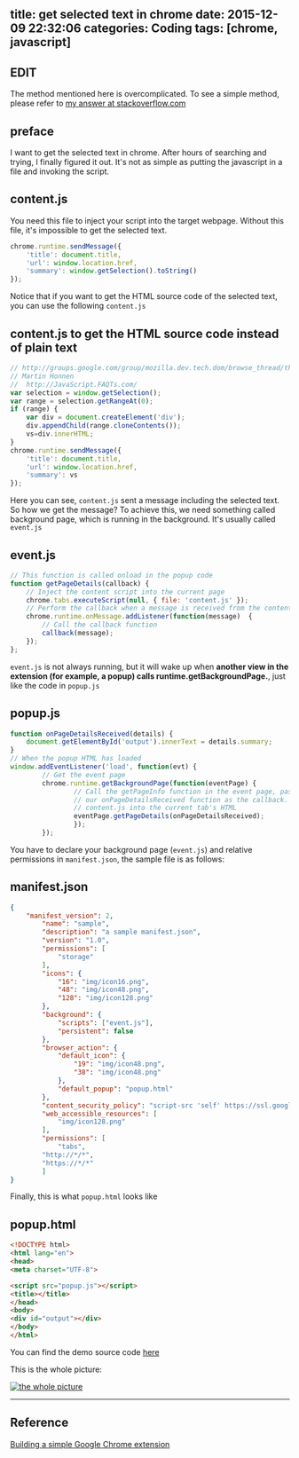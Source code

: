 title: get selected text in chrome
date: 2015-12-09 22:32:06
categories: Coding
tags: [chrome, javascript]
---


## EDIT

The method mentioned here is overcomplicated. To see a simple method, please refer to [my answer at stackoverflow.com](https://stackoverflow.com/questions/34170032/how-to-get-selected-text-in-chrome-extension-development/34183944#answer-34181338)

## preface

I want to get the selected text in chrome. After hours of searching and trying, I finally figured it out. It's not as simple as putting the javascript in a file and invoking the script.

## content.js

You need this file to inject your script into the target webpage. Without this file, it's impossible to get the selected text.

```javascript
chrome.runtime.sendMessage({
	'title': document.title,
	'url': window.location.href,
	'summary': window.getSelection().toString()
});
```

Notice that if you want to get the HTML source code of the selected text, you can use the following `content.js`

## content.js to get the HTML source code instead of plain text

```javascript
// http://groups.google.com/group/mozilla.dev.tech.dom/browse_thread/thread/7ecbbb066ff2027f
// Martin Honnen
//  http://JavaScript.FAQTs.com/ 
var selection = window.getSelection();
var range = selection.getRangeAt(0);
if (range) {
	var div = document.createElement('div');
	div.appendChild(range.cloneContents());
	vs=div.innerHTML;
} 
chrome.runtime.sendMessage({
	'title': document.title,
	'url': window.location.href,
	'summary': vs
});

```

Here you can see, `content.js` sent a message including the selected text. So how we get the message? To achieve this, we need something called background page, which is running in the background. It's usually called `event.js`

## event.js

```javascript
// This function is called onload in the popup code
function getPageDetails(callback) { 
	// Inject the content script into the current page 
	chrome.tabs.executeScript(null, { file: 'content.js' }); 
	// Perform the callback when a message is received from the content script
	chrome.runtime.onMessage.addListener(function(message)  { 
		// Call the callback function
		callback(message); 
	}); 
};
```


`event.js` is not always running, but it will wake up when **another view in the extension (for example, a popup) calls runtime.getBackgroundPage.**, just like the code in `popup.js`

## popup.js

```javascript
function onPageDetailsReceived(details) {
	document.getElementById('output').innerText = details.summary;
}
// When the popup HTML has loaded
window.addEventListener('load', function(evt) {
		// Get the event page
		chrome.runtime.getBackgroundPage(function(eventPage) {
				// Call the getPageInfo function in the event page, passing in 
				// our onPageDetailsReceived function as the callback. This injects 
				// content.js into the current tab's HTML
				eventPage.getPageDetails(onPageDetailsReceived);
				});
		});
```

You have to declare your background page (`event.js`) and relative permissions in `manifest.json`, the sample file is as follows:

## manifest.json

```json
{
	"manifest_version": 2,
		"name": "sample",
		"description": "a sample manifest.json",
		"version": "1.0",
		"permissions": [
			"storage"
		],
		"icons": { 
			"16": "img/icon16.png",
			"48": "img/icon48.png",
			"128": "img/icon128.png" 
		},
		"background": {
			"scripts": ["event.js"],
			"persistent": false
		},
		"browser_action": {
			"default_icon": {                    
				"19": "img/icon48.png",          
				"38": "img/icon48.png"          
			},
			"default_popup": "popup.html"
		},
		"content_security_policy": "script-src 'self' https://ssl.google-analytics.com; object-src 'self'",
		"web_accessible_resources": [
			"img/icon128.png"
		],
		"permissions": [
			"tabs", 
		"http://*/*", 
		"https://*/*"
		]
}
```

Finally, this is what `popup.html` looks like

## popup.html

```html
<!DOCTYPE html>
<html lang="en">
<head>
<meta charset="UTF-8">

<script src="popup.js"></script>
<title></title>
</head>
<body>
<div id="output"></div>
</body>
</html>
```

You can find the demo source code [here][1]

This is the whole picture:

[![the whole picture][2]][2]


---

## Reference

[Building a simple Google Chrome extension][3]

  [1]: https://github.com/searene/demos/tree/master/GetSelectedTextInChromeExtention
  [2]: http://i.stack.imgur.com/mHkC2.png
  [3]: http://markb.co.uk/building-a-simple-google-chrome-extension.html
